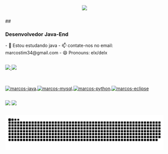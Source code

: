
<h1 align="center">
    <img src="https://readme-typing-svg.herokuapp.com/?font=Righteous&size=35&center=true&vCenter=true&width=500&height=70&duration=4000&lines=Olá!+👋;+Sou+Francisco+Marcos+Temoteo!;" />
</h1>
##
<h3>Desenvolvedor Java-End </h3>
- 🌱 Estou estudando java
- 📫 contate-nos no email: marcostim34@gmail.com
- 😄 Pronouns: elx/delx

##
<div>
  <a href="https://github.com/marcostim61"> 
<img height="42%" src="https://github-readme-stats.vercel.app/api?username=marcostim61&show_icons=true&theme=dark&include_all_commits=true&count_private=true"/>
  <img height="50%
" src="https://github-readme-stats.vercel.app/api/top-langs/?username=marcostim61&layout=compact&langs_count=16&theme=dark"/>
</div>

##

<div style="display: inline_block"><br>
  <img align="center" alt="marcos-java" height="30" width="40" src="https://cdn.jsdelivr.net/gh/devicons/devicon@latest/icons/java/java-original.svg">
  <img align="center" alt="marcos-mysql" height="30" width="40" src="https://cdn.jsdelivr.net/gh/devicons/devicon@latest/icons/mysql/mysql-original.svg">
  <img align="center" alt="marcos-python" height="30" width="40" src="https://cdn.jsdelivr.net/gh/devicons/devicon@latest/icons/python/python-original.svg">
  <img align="center" alt="marcos-eclipse" height="30" width="40" src="https://cdn.jsdelivr.net/gh/devicons/devicon@latest/icons/eclipse/eclipse-original-wordmark.svg">
  
</div>

##

<div>
 <a href="https://instagram.com/marcostemoteo13" target="_blank"><img src="https://img.shields.io/badge/-Instagram-%23E4405F?style=for-the-badge&logo=instagram&logoColor=white" target="_blank"></a>
 <a href="https://facebook.com/marcostemoteo13" target="_blank"><img src="https://img.shields.io/badge/-Instagram-%23E4405F?style=for-the-badge&logo=instagram&logoColor=white" target="_blank"></a>
 
</div>

##
![Snake animation](https://github.com/marcostim61/marcostim61/blob/output/github-contribution-grid-snake.svg)
